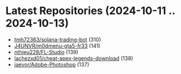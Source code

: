 # Latest Repositories (2024-10-11 .. 2024-10-13)

- [tmh72363/solana-trading-bot](https://github.com/tmh72363/solana-trading-bot) (310)
- [J4UNVR/m0dmenu-gta5-fr33](https://github.com/J4UNVR/m0dmenu-gta5-fr33) (141)
- [nthieu228/FL-Studio](https://github.com/nthieu228/FL-Studio) (139)
- [lachezxd01/cheat-apex-legends-download](https://github.com/lachezxd01/cheat-apex-legends-download) (138)
- [jaevor/Adobe-Photoshop](https://github.com/jaevor/Adobe-Photoshop) (137)
